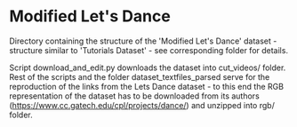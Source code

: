 # Modified Let's Dance

Directory containing the structure of the 'Modified Let's Dance' dataset - structure similar to 'Tutorials Dataset' - see corresponding folder for details.

Script download_and_edit.py downloads the dataset into cut_videos/ folder. Rest of the scripts and the folder dataset_textfiles_parsed serve for the reproduction of the links from the Lets Dance dataset - to this end the RGB representation of the dataset has to be downloaded from its authors (https://www.cc.gatech.edu/cpl/projects/dance/) and unzipped into rgb/ folder.

